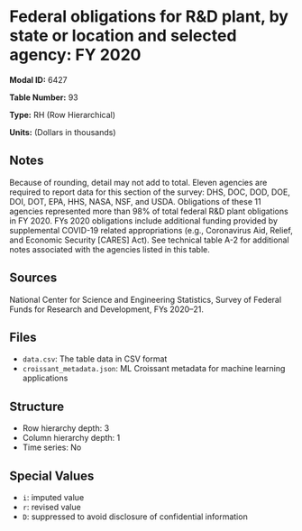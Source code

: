 # Federal obligations for R&D plant, by state or location and selected agency: FY 2020

**Modal ID:** 6427

**Table Number:** 93

**Type:** RH (Row Hierarchical)

**Units:** (Dollars in thousands)

## Notes

Because of rounding, detail may not add to total. Eleven agencies are required to report data for this section of the survey: DHS, DOC, DOD, DOE, DOI, DOT, EPA, HHS, NASA, NSF, and USDA. Obligations of these 11 agencies represented more than 98% of total federal R&D plant obligations in FY 2020. FYs 2020 obligations include additional funding provided by supplemental COVID-19 related appropriations (e.g., Coronavirus Aid, Relief, and Economic Security [CARES] Act). See technical table A-2 for additional notes associated with the agencies listed in this table.

## Sources

National Center for Science and Engineering Statistics, Survey of Federal Funds for Research and Development, FYs 2020–21.

## Files

- `data.csv`: The table data in CSV format
- `croissant_metadata.json`: ML Croissant metadata for machine learning applications

## Structure

- Row hierarchy depth: 3
- Column hierarchy depth: 1
- Time series: No

## Special Values

- `i`: imputed value
- `r`: revised value
- `D`: suppressed to avoid disclosure of confidential information
